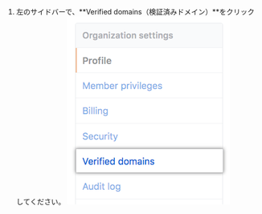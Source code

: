 1. 左のサイドバーで、**Verified domains（検証済みドメイン）**をクリックしてください。 ![検証済みドメインボタン](/assets/images/help/organizations/verified-domains-button.png)
